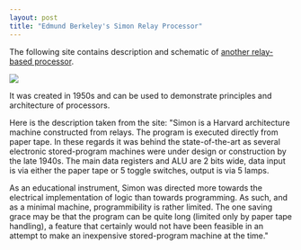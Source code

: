 ```yaml
---
layout: post
title: "Edmund Berkeley's Simon Relay Processor"
---
```



The following site contains description and schematic of [another relay-based processor](http://www.cs.ubc.ca/~hilpert/e/simon/index.html).

![](http://www.blinkenlights.com/classiccmp/berkeley/re1050sm.jpg)

It was created in 1950s and can be used to demonstrate principles and architecture of processors.

Here is the description taken from the site: "Simon is a Harvard architecture machine constructed from relays. The program is executed directly from paper tape. In these regards it was behind the state-of-the-art as several electronic stored-program machines were under design or construction by the late 1940s. The main data registers and ALU are 2 bits wide, data input is via either the paper tape or 5 toggle switches, output is via 5 lamps.

As an educational instrument, Simon was directed more towards the electrical implementation of logic than towards programming. As such, and as a minimal machine, programmibility is rather limited. The one saving grace may be that the program can be quite long (limited only by paper tape handling), a feature that certainly would not have been feasible in an attempt to make an inexpensive stored-program machine at the time."

